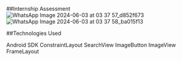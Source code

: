 ##Internship Assessment
![WhatsApp Image 2024-06-03 at 03 37 57_d852f673](https://github.com/abhijeetsharma016/internship/assets/128720483/09a6c4ea-8d51-474c-90d5-dcff01fdb7cb)
![WhatsApp Image 2024-06-03 at 03 37 58_ba015f13](https://github.com/abhijeetsharma016/internship/assets/128720483/dde7a25b-e3e5-4434-aa95-3ec18cb52a2a)

##Technologies Used

Android SDK
ConstraintLayout
SearchView
ImageButton
ImageView
FrameLayout
